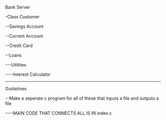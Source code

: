 Bank Server

-Class Customer

--Savings Account

--Current Account

--Credit Card

--Loans

---Utilities

----Interest Calculator

-----------------------------------

Guidelines

--Make a seperate c program for all of these that inputs a file and outputs a file 

----MAIN CODE THAT CONNECTS ALL IS IN index.c
